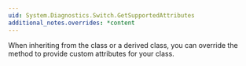 ```yaml
---
uid: System.Diagnostics.Switch.GetSupportedAttributes
additional_notes.overrides: *content
---
```


<p>When inheriting from the <xref href="System.Diagnostics.Switch"></xref> class or a derived class, you can override the <xref href="System.Diagnostics.Switch.GetSupportedAttributes"></xref> method to provide custom attributes for your class.</p>


